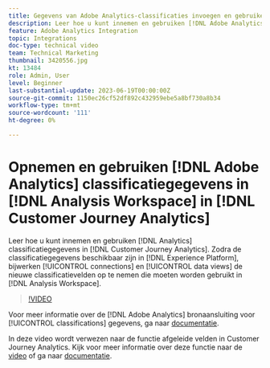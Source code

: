 ```yaml
---
title: Gegevens van Adobe Analytics-classificaties invoegen en gebruiken
description: Leer hoe u kunt innemen en gebruiken [!DNL Adobe Analytics] classificatiegegevens in [!DNL Customer Journey Analytics].
feature: Adobe Analytics Integration
topic: Integrations
doc-type: technical video
team: Technical Marketing
thumbnail: 3420556.jpg
kt: 13484
role: Admin, User
level: Beginner
last-substantial-update: 2023-06-19T00:00:00Z
source-git-commit: 1150ec26cf52df892c432959ebe5a8bf730a8b34
workflow-type: tm+mt
source-wordcount: '111'
ht-degree: 0%

---
```


# Opnemen en gebruiken [!DNL Adobe Analytics] classificatiegegevens in [!DNL Analysis Workspace] in [!DNL Customer Journey Analytics]

Leer hoe u kunt innemen en gebruiken [!DNL Analytics] classificatiegegevens in [!DNL Customer Journey Analytics]. Zodra de classificatiegegevens beschikbaar zijn in [!DNL Experience Platform], bijwerken [!UICONTROL connections] en [!UICONTROL data views] de nieuwe classificatievelden op te nemen die moeten worden gebruikt in [!DNL Analysis Workspace]. 

>[!VIDEO](https://video.tv.adobe.com/v/3420556/?quality=12&learn=on)

Voor meer informatie over de [!DNL Adobe Analytics] bronaansluiting voor [!UICONTROL classifications] gegevens, ga naar [documentatie](https://experienceleague.adobe.com/docs/experience-platform/sources/ui-tutorials/create/adobe-applications/classifications.html?lang=nl-NL).

In deze video wordt verwezen naar de functie afgeleide velden in Customer Journey Analytics. Kijk voor meer informatie over deze functie naar de [video](https://experienceleague.adobe.com/docs/customer-journey-analytics-learn/tutorials/data-views/derived-fields-in-cja.html?lang=nl-NL) of ga naar [documentatie](https://experienceleague.adobe.com/docs/analytics-platform/using/cja-dataviews/derived-fields.html?lang=nl-NL).
